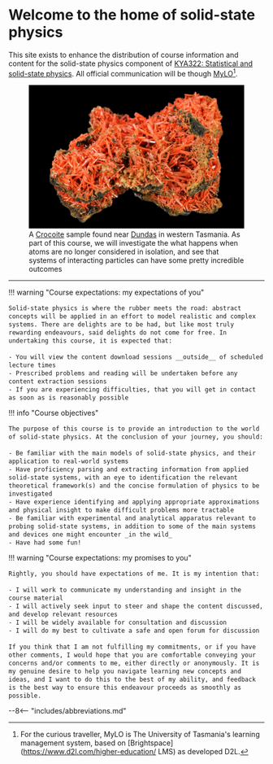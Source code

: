 # Welcome to the home of solid-state physics

This site exists to enhance the distribution of course information and content for the solid-state physics component of [KYA322: Statistical and solid-state physics](https://www.utas.edu.au/courses/cse/units/kya322-statistical-physics-and-solid-state-physics). All official communication will be though [MyLO](https://mylo.utas.edu.au/)[^1].

<figure>
  <img src="images/Crocoite.jpg" />
  <figcaption>A <a href="https://en.wikipedia.org/wiki/Crocoite">Crocoite</a> sample found near <a href="https://www.openstreetmap.org/node/4294351400">Dundas</a> in western Tasmania. As part of this course, we will investigate the what happens when atoms are no longer considered in isolation, and see that systems of interacting particles can have some pretty incredible outcomes</figcaption>
</figure>

---

!!! warning "Course expectations: my expectations of you"

    Solid-state physics is where the rubber meets the road: abstract concepts will be applied in an effort to model realistic and complex systems. There are delights are to be had, but like most truly rewarding endeavours, said delights do not come for free. In undertaking this course, it is expected that:

    - You will view the content download sessions __outside__ of scheduled lecture times
    - Prescribed problems and reading will be undertaken before any content extraction sessions
    - If you are experiencing difficulties, that you will get in contact as soon as is reasonably possible

!!! info "Course objectives"

    The purpose of this course is to provide an introduction to the world of solid-state physics. At the conclusion of your journey, you should:

    - Be familiar with the main models of solid-state physics, and their application to real-world systems
    - Have proficiency parsing and extracting information from applied solid-state systems, with an eye to identification the relevant theoretical framework(s) and the concise formulation of physics to be investigated
    - Have experience identifying and applying appropriate approximations and physical insight to make difficult problems more tractable
    - Be familiar with experimental and analytical apparatus relevant to probing solid-state systems, in addition to some of the main systems and devices one might encounter _in the wild_
    - Have had some fun!

!!! warning "Course expectations: my promises to you"

    Rightly, you should have expectations of me. It is my intention that:

    - I will work to communicate my understanding and insight in the course material
    - I will actively seek input to steer and shape the content discussed, and develop relevant resources
    - I will be widely available for consultation and discussion
    - I will do my best to cultivate a safe and open forum for discussion

    If you think that I am not fulfilling my commitments, or if you have other comments, I would hope that you are comfortable conveying your concerns and/or comments to me, either directly or anonymously. It is my genuine desire to help you navigate learning new concepts and ideas, and I want to do this to the best of my ability, and feedback is the best way to ensure this endeavour proceeds as smoothly as possible.


[^1]: For the curious traveller, MyLO is The University of Tasmania's learning management system, based on [Brightspace](https://www.d2l.com/higher-education/ LMS) as developed D2L.

--8<-- "includes/abbreviations.md"
